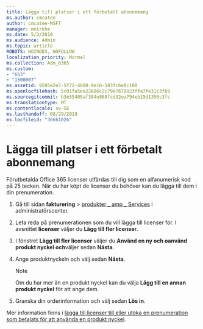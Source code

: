 ```yaml
---
title: Lägga till platser i ett förbetalt abonnemang
ms.author: cmcatee
author: cmcatee-MSFT
manager: mnirkhe
ms.date: 5/2/2018
ms.audience: Admin
ms.topic: article
ROBOTS: NOINDEX, NOFOLLOW
localization_priority: Normal
ms.collection: Adm_O365
ms.custom:
- "663"
- "1500007"
ms.assetid: 9595e2e7-5f72-4b08-9e16-183fc6e9c108
ms.openlocfilehash: 5c01fa5ea22686c2c79e7678823ffa7fe31c3f89
ms.sourcegitcommit: b3e55405af384e868fcd32ea794eb15d1356c3fc
ms.translationtype: MT
ms.contentlocale: sv-SE
ms.lasthandoff: 08/29/2019
ms.locfileid: "36661026"
---
```

# <a name="add-seats-to-a-prepaid-subscription"></a>Lägga till platser i ett förbetalt abonnemang

Förutbetalda Office 365 licenser utfärdas till dig som en alfanumerisk kod på 25 tecken. När du har köpt de licenser du behöver kan du lägga till dem i din prenumeration. 

1. Gå till sidan **fakturering** > [produkter _ amp _ Services](https://go.microsoft.com/fwlink/p/?linkid=842054) i administratörscenter.

2. Leta reda på prenumerationen som du vill lägga till licenser för. I avsnittet **licenser** väljer du **Lägg till fler licenser**.

3. I fönstret **Lägg till fler licenser** väljer du **Använd en ny och oanvänd produkt nyckel och**väljer sedan **Nästa**.

4. Ange produktnyckeln och välj sedan **Nästa**.

    > [!NOTE]
    > Om du har mer än en produkt nyckel kan du välja **Lägg till en annan produkt nyckel** för att ange dem.

5. Granska din orderinformation och välj sedan **Lös in**.

Mer information finns i [lägga till licenser till eller utöka en prenumeration som betalats för att använda en produkt nyckel](https://docs.microsoft.com/office365/admin/misc/add-licenses-using-product-key).